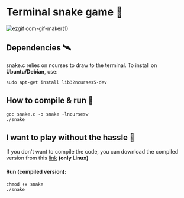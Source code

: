 # Terminal snake game 🐍
![ezgif com-gif-maker(1)](https://user-images.githubusercontent.com/83474704/117977430-7a391080-b339-11eb-9004-8dee8989a8f8.gif)

## Dependencies 🛰

snake.c relies on ncurses to draw to the terminal. To install on <b>Ubuntu/Debian</b>, use:

```
sudo apt-get install lib32ncurses5-dev
```

## How to compile & run 👾

```
gcc snake.c -o snake -lncursesw
./snake
```
## I want to play without the hassle 👺
If you don't want to compile the code, you can download the compiled version from this [link](https://github.com/0x00-byte/terminal_snake_game/releases) <b>(only Linux)</b>
#### Run (compiled version):
```
chmod +x snake
./snake
```
